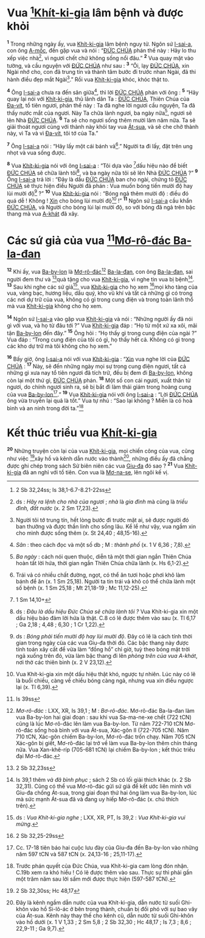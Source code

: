 # Vua [^1@-2fe266e9-b9b9-43a3-a434-aa2a3c9eb236][Khít-ki-gia]() lâm bệnh và được khỏi
<sup><b>1</b></sup> Trong những ngày ấy, vua [Khít-ki-gia]() lâm bệnh nguy tử. Ngôn sứ [I-sai-a](), con ông [A-mốc](), đến gặp vua và nói : “[ĐỨC CHÚA]() phán thế này : Hãy lo thu xếp việc nhà[^1-2fe266e9-b9b9-43a3-a434-aa2a3c9eb236], vì ngươi chết chứ không sống nổi đâu.” <sup><b>2</b></sup> Vua quay mặt vào tường, và cầu nguyện với [ĐỨC CHÚA]() như sau : <sup><b>3</b></sup> “Ôi, lạy [ĐỨC CHÚA](), xin Ngài nhớ cho, con đã trung tín và thành tâm bước đi trước nhan Ngài, đã thi hành điều đẹp mắt Ngài[^2-2fe266e9-b9b9-43a3-a434-aa2a3c9eb236].” Rồi vua [Khít-ki-gia]() khóc, khóc thật to.

<sup><b>4</b></sup> Ông [I-sai-a]() chưa ra đến sân giữa[^3-2fe266e9-b9b9-43a3-a434-aa2a3c9eb236], thì lời [ĐỨC CHÚA]() phán với ông : <sup><b>5</b></sup> “Hãy quay lại nói với [Khít-ki-gia](), thủ lãnh dân Ta : [ĐỨC CHÚA](), Thiên Chúa của [Đa-vít](), tổ tiên ngươi, phán thế này : Ta đã nghe lời ngươi cầu nguyện, Ta đã thấy nước mắt của ngươi. Này Ta chữa lành ngươi, ba ngày nữa[^4-2fe266e9-b9b9-43a3-a434-aa2a3c9eb236], ngươi sẽ lên Nhà [ĐỨC CHÚA](). <sup><b>6</b></sup> Ta sẽ cho ngươi sống thêm mười lăm năm nữa. Ta sẽ giải thoát ngươi cùng với thành này khỏi tay vua [Át-sua](), và sẽ che chở thành này, vì Ta và vì [Đa-vít](), tôi tớ của Ta.”

<sup><b>7</b></sup> Ông [I-sai-a]() nói : “Hãy lấy một cái bánh vả[^5-2fe266e9-b9b9-43a3-a434-aa2a3c9eb236].” Người ta đi lấy, đặt trên ung nhọt và vua sống được.

<sup><b>8</b></sup> Vua [Khít-ki-gia]() nói với ông [I-sai-a]() : “Tôi dựa vào [^2@-2fe266e9-b9b9-43a3-a434-aa2a3c9eb236]dấu hiệu nào để biết [ĐỨC CHÚA]() sẽ chữa lành tôi[^6-2fe266e9-b9b9-43a3-a434-aa2a3c9eb236], và ba ngày nữa tôi sẽ lên Nhà [ĐỨC CHÚA]() ?” <sup><b>9</b></sup> Ông [I-sai-a]() trả lời : “Đây là dấu [ĐỨC CHÚA]() ban cho ngài, chứng tỏ [ĐỨC CHÚA]() sẽ thực hiện điều Người đã phán : Vua muốn bóng tiến mười độ hay lùi mười độ[^7-2fe266e9-b9b9-43a3-a434-aa2a3c9eb236] ?” <sup><b>10</b></sup> Vua [Khít-ki-gia]() nói : “Bóng ngả thêm mười độ : điều đó quá dễ ! Không ! [Xin]() cho bóng lùi mười độ[^8-2fe266e9-b9b9-43a3-a434-aa2a3c9eb236] !” <sup><b>11</b></sup> Ngôn sứ [I-sai-a]() cầu khẩn [ĐỨC CHÚA](), và Người cho bóng lùi lại mười độ, so với bóng đã ngả trên bậc thang mà vua [A-khát]() đã xây.

# Các sứ giả của vua [^3@-2fe266e9-b9b9-43a3-a434-aa2a3c9eb236][Mơ-rô-đác Ba-la-đan]()
<sup><b>12</b></sup> Khi ấy, vua [Ba-by-lon]() là [Mơ-rô-đác]()[^9-2fe266e9-b9b9-43a3-a434-aa2a3c9eb236] [Ba-la-đan](), con ông [Ba-la-đan](), sai người đem thư và [^4@-2fe266e9-b9b9-43a3-a434-aa2a3c9eb236]quà tặng cho vua [Khít-ki-gia](), vì nghe tin vua bị bệnh[^10-2fe266e9-b9b9-43a3-a434-aa2a3c9eb236]. <sup><b>13</b></sup> Sau khi nghe các sứ giả[^11-2fe266e9-b9b9-43a3-a434-aa2a3c9eb236], vua [Khít-ki-gia]() cho họ xem [^5@-2fe266e9-b9b9-43a3-a434-aa2a3c9eb236]mọi kho tàng của vua, vàng bạc, hương liệu, dầu quý, kho vũ khí và tất cả những gì có trong các nơi dự trữ của vua, không có gì trong cung điện và trong toàn lãnh thổ mà vua [Khít-ki-gia]() không cho họ xem.

<sup><b>14</b></sup> Ngôn sứ [I-sai-a]() vào gặp vua [Khít-ki-gia]() và nói : “Những người ấy đã nói gì với vua, và họ từ đâu tới ?” Vua [Khít-ki-gia]() đáp : “Họ từ một xứ xa xôi, mãi tận [Ba-by-lon]() đến đây.” <sup><b>15</b></sup> Ông hỏi : “Họ thấy gì trong cung điện của ngài ?” Vua đáp : “Trong cung điện của tôi có gì, họ thấy hết cả. Không có gì trong các kho dự trữ mà tôi không cho họ xem.”

<sup><b>16</b></sup> Bấy giờ, ông [I-sai-a]() nói với vua [Khít-ki-gia]() : “[Xin]() vua nghe lời của [ĐỨC CHÚA]() : <sup><b>17</b></sup> Này, sẽ đến những ngày mọi sự trong cung điện ngươi, tất cả những gì xưa nay tổ tiên ngươi đã tích trữ, đều bị đem đi [Ba-by-lon](), không còn lại một thứ gì, [ĐỨC CHÚA]() phán. <sup><b>18</b></sup> Một số con cái ngươi, xuất thân từ ngươi, do chính ngươi sinh ra, sẽ bị bắt đi làm thái giám trong hoàng cung của vua [Ba-by-lon]()[^12-2fe266e9-b9b9-43a3-a434-aa2a3c9eb236].” <sup><b>19</b></sup> Vua [Khít-ki-gia]() nói với ông [I-sai-a]() : “Lời [ĐỨC CHÚA]() ông vừa truyền lại quả là tốt.” Vua tự nhủ : “Sao lại không ? Miễn là có hoà bình và an ninh trong đời ta.”[^13-2fe266e9-b9b9-43a3-a434-aa2a3c9eb236]

# Kết thúc triều vua [Khít-ki-gia]()
<sup><b>20</b></sup> Những truyện còn lại của vua [Khít-ki-gia](), mọi chiến công của vua, cũng như việc [^6@-2fe266e9-b9b9-43a3-a434-aa2a3c9eb236]xây hồ và kênh dẫn nước vào thành[^14-2fe266e9-b9b9-43a3-a434-aa2a3c9eb236], những điều ấy đã chẳng được ghi chép trong sách Sử biên niên các vua [Giu-đa]() đó sao ? <sup><b>21</b></sup> Vua [Khít-ki-gia]() đã an nghỉ với tổ tiên. Con vua là [Mơ-na-se](), lên ngôi kế vị.

[^1-2fe266e9-b9b9-43a3-a434-aa2a3c9eb236]: ds : *Hãy ra lệnh cho nhà của ngươi* ; *nhà* là *gia đình* mà cũng là *triều đình, đất nước* (x. 2 Sm 17,23).
[^2-2fe266e9-b9b9-43a3-a434-aa2a3c9eb236]: Người tôi tớ trung tín, hết lòng bước đi trước mặt ai, sẽ được người đó ban thưởng và được thần linh cho sống lâu. Kể lể như vậy, vua ngầm xin cho mình được sống thêm (x. St 24,40 ; 48,15-16).
[^3-2fe266e9-b9b9-43a3-a434-aa2a3c9eb236]: *Sân* : theo cách đọc và một số db ; M : *thành phố* (x. 1 V 6,36 ; 7,8).
[^4-2fe266e9-b9b9-43a3-a434-aa2a3c9eb236]: *Ba ngày* : cách nói quen thuộc, diễn tả một thời gian ngắn Thiên Chúa hoàn tất lời hứa, thời gian ngắn Thiên Chúa chữa lành (x. Hs 6,1-2).
[^5-2fe266e9-b9b9-43a3-a434-aa2a3c9eb236]: Trái vả có nhiều chất đường, ngọt, có thể ăn tươi hoặc phơi khô làm bánh để ăn (x. 1 Sm 25,18). Người ta tin trái vả khô có thể chữa lành một số bệnh (x. 1 Sm 25,18 ; Mt 21,18-19 ; Mc 11,12-25).
[^6-2fe266e9-b9b9-43a3-a434-aa2a3c9eb236]: ds : *Đâu là dấu hiệu Đức Chúa sẽ chữa lành tôi ?* Vua Khít-ki-gia xin một dấu hiệu bảo đảm lời hứa là thật. C.8 có lẽ được thêm vào sau (x. Tl 6,17 ; Ga 2,18 ; 4,48 ; 6,30 ; 1 Cr 1,22).
[^7-2fe266e9-b9b9-43a3-a434-aa2a3c9eb236]: ds : *Bóng phải tiến mười độ hay lùi mười độ*. Đây có lẽ là cách tính thời gian trong ngày của các vua Giu-đa thời đó. Các bậc thang này được tính toán xây cất để vừa làm “đồng hồ” chỉ giờ, tuỳ theo bóng mặt trời ngả xuống trên đó, vừa làm bậc thang đi lên *phòng trên của vua A-khát*, nơi thờ các thiên binh (x. 2 V 23,12).
[^8-2fe266e9-b9b9-43a3-a434-aa2a3c9eb236]: Vua Khít-ki-gia xin một dấu hiệu thật khó, ngược tự nhiên. Lúc này có lẽ là buổi chiều, càng về chiều bóng càng ngả, nhưng vua xin điều ngược lại (x. Tl 6,39).
[^9-2fe266e9-b9b9-43a3-a434-aa2a3c9eb236]: *Mơ-rô-đác* : LXX, XR, Is 39,1 ; M : *Bơ-rô-đác*. Mơ-rô-đác Ba-la-đan làm vua Ba-by-lon hai giai đoạn : sau khi vua Sa-ma-ne-xe chết (722 tCN) cũng là lúc Mơ-rô-đác lên làm vua Ba-by-lon. Từ năm 722-710 tCN Mơ-rô-đác sống hoà bình với vua Át-sua, Xác-gôn II (722-705 tCN). Năm 710 tCN, Xác-gôn chiếm Ba-by-lon, Mơ-rô-đác trốn chạy. Năm 705 tCN Xác-gôn bị giết, Mơ-rô-đác lại trở về làm vua Ba-by-lon thêm chín tháng nữa. Vua Xan-khê-ríp (705-681 tCN) lại chiếm Ba-by-lon ; kết thúc triều đại Mơ-rô-đác.
[^10-2fe266e9-b9b9-43a3-a434-aa2a3c9eb236]: Is 39,1 thêm *và đã bình phục* ; sách 2 Sb có lối giải thích khác (x. 2 Sb 32,31). Cũng có thể vua Mơ-rô-đác gửi sứ giả để kết ước liên minh với Giu-đa chống Át-sua, trong giai đoạn thứ hai ông làm vua Ba-by-lon, lúc mà sức mạnh Át-sua đã và đang uy hiếp Mơ-rô-đác (x. chú thích trên).
[^11-2fe266e9-b9b9-43a3-a434-aa2a3c9eb236]: ds : *Vua Khít-ki-gia nghe* ; LXX, XR, PT, Is 39,2 : *Vua Khít-ki-gia vui mừng*.
[^12-2fe266e9-b9b9-43a3-a434-aa2a3c9eb236]: Cc. 17-18 tiên báo hai cuộc lưu đày của Giu-đa đến Ba-by-lon vào những năm 597 tCN và 587 tCN (x. 24,13-16 ; 25,11-17).
[^13-2fe266e9-b9b9-43a3-a434-aa2a3c9eb236]: Trước phán quyết của Đức Chúa, vua Khít-ki-gia cam lòng đón nhận. C.19b xem ra khó hiểu ! Có lẽ được thêm vào sau. Thực sự thì phải gần một trăm năm sau lời sấm mới được thực hiện (597-587 tCN).
[^14-2fe266e9-b9b9-43a3-a434-aa2a3c9eb236]: Đây là kênh ngầm dẫn nước của vua Khít-ki-gia, dẫn nước từ suối Ghi-khôn vào hồ Si-lô-ác ở bên trong thành, chuẩn bị đối phó với sự bao vây của Át-sua. Kênh này thay thế cho kênh cũ, dẫn nước từ suối Ghi-khôn vào hồ dưới (x. 1 V 1,33 ; 2 Sm 5,8 ; 2 Sb 32,30 ; Hc 48,17 ; Is 7,3 ; 8,6 ; 22,9-11 ; Ga 9,7).
[^1@-2fe266e9-b9b9-43a3-a434-aa2a3c9eb236]: 2 Sb 32,24ss; Is 38,1-6.7-8.21-22ss
[^2@-2fe266e9-b9b9-43a3-a434-aa2a3c9eb236]: 1 Sm 14,10+
[^3@-2fe266e9-b9b9-43a3-a434-aa2a3c9eb236]: Is 39ss
[^4@-2fe266e9-b9b9-43a3-a434-aa2a3c9eb236]: 2 Sb 32,23ss
[^5@-2fe266e9-b9b9-43a3-a434-aa2a3c9eb236]: 2 Sb 32,25-29ss
[^6@-2fe266e9-b9b9-43a3-a434-aa2a3c9eb236]: 2 Sb 32,30ss; Hc 48,17